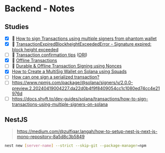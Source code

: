 # Backend - Notes

## Studies

- [x] 📌 [How to sign Transactions using multiple signers from phantom wallet](https://solana.stackexchange.com/questions/14155/how-to-sign-transactions-using-multiple-signers-from-phantom-wallet)
- [x] 📖 [TransactionExpiredBlockheightExceededError - Signature expired: block height exceeded](https://solana.stackexchange.com/questions/14596/transactionexpiredblockheightexceedederror-signature-expired-block-height-exc)
- [ ] 📖 [Transaction confirmation tips](https://arc.net/l/quote/ryqurcon) ([ORI](https://omniatech.io/pages/solana-transaction-confirmation/#:~:text=Avoid%20reusing%20stale%20blockhashes%20%E2%80%93%20even%20if%20your%20application%20has%20fetched%20a%20very%20recent%20blockhash%2C%20be%20sure%20that%20you%E2%80%99re%20not%20reusing%20that%20blockhash%20in%20transactions%20for%20too%20long.%20The%20ideal%20scenario%20is%20that%20a%20recent%20blockhash%20is%20fetched%20right%20before%20a%20user%20signs%20their%20transaction.))
- [x] 📌 [Offline Transactions](https://solana.com/developers/cookbook/transactions/offline-transactions)
- [ ] 📌 [Durable & Offline Transaction Signing using Nonces](https://solana.com/developers/guides/advanced/introduction-to-durable-nonces)
- [x] [How to Create a MultiSig Wallet on Solana using Squads](https://www.quicknode.com/guides/solana-development/3rd-party-integrations/multisig-with-squads)
- [ ] [How can one sign a serialized transaction?](https://solana.stackexchange.com/questions/534/how-can-one-sign-a-serialized-transaction)
- [ ] https://www.npmjs.com/package/@solana/signers/v/2.0.0-preview.2.20240419004227.da22d0b4f9f8409054cc1c1080ed74cc4e21976d
- [ ] https://docs.shyft.to/dev-guides/solana/transactions/how-to-sign-transactions-using-multiple-signers-on-solana

## NestJS

> https://medium.com/@zulfiqar.langah/how-to-setup-nest-js-next-js-mono-repository-8a5d8c3b5849

```bash
nest new [server-name] --strict --skip-git --package-manager=npm
```
